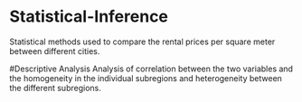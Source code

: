 # Statistical-Inference
Statistical methods used to compare the rental prices per square meter between different cities.

#Descriptive Analysis
Analysis of correlation between the two variables and the homogeneity in the individual subregions and heterogeneity between the different subregions.
